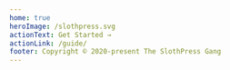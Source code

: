 ```yaml
---
home: true
heroImage: /slothpress.svg
actionText: Get Started →
actionLink: /guide/
footer: Copyright © 2020-present The SlothPress Gang
---
```


